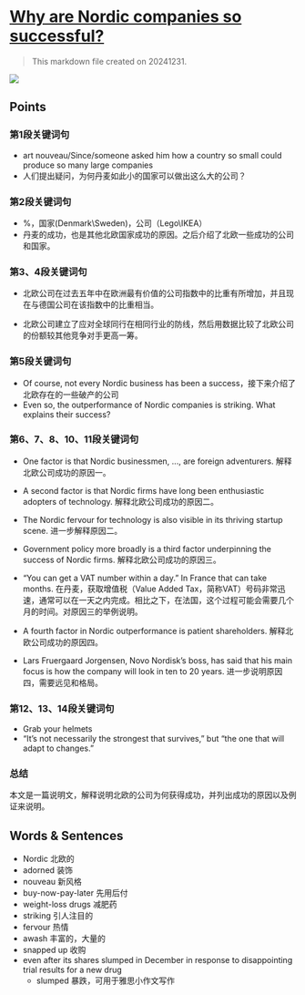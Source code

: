 # [Why are Nordic companies so successful?](https://archive.is/fSNfp)

> This markdown file created on 20241231.

![](https://archive.is/fSNfp/2bc2ce650907babb3125b4f9488f167f6017c230.avif)

## Points

### 第1段关键词句

- art nouveau/Since/someone asked him how a country so small could produce so many large companies
- 人们提出疑问，为何丹麦如此小的国家可以做出这么大的公司？

### 第2段关键词句

- %，国家(Denmark\Sweden)，公司（Lego\IKEA）
- 丹麦的成功，也是其他北欧国家成功的原因。之后介绍了北欧一些成功的公司和国家。

### 第3、4段关键词句

- 北欧公司在过去五年中在欧洲最有价值的公司指数中的比重有所增加，并且现在与德国公司在该指数中的比重相当。

- 北欧公司建立了应对全球同行在相同行业的防线，然后用数据比较了北欧公司的份额较其他竞争对手更高一筹。

### 第5段关键词句

- Of course, not every Nordic business has been a success，接下来介绍了北欧存在的一些破产的公司
- Even so, the outperformance of Nordic companies is striking. What explains their success?

### 第6、7、8、10、11段关键词句

- One factor is that Nordic businessmen, ..., are foreign adventurers. 解释北欧公司成功的原因一。
- A second factor is that Nordic firms have long been enthusiastic adopters of technology. 解释北欧公司成功的原因二。

- The Nordic fervour for technology is also visible in its thriving startup scene. 进一步解释原因二。
- Government policy more broadly is a third factor underpinning the success of Nordic firms. 解释北欧公司成功的原因三。
- “You can get a VAT number within a day.” In France that can take months. 在丹麦，获取增值税（Value Added Tax，简称VAT）号码非常迅速，通常可以在一天之内完成。相比之下，在法国，这个过程可能会需要几个月的时间。对原因三的举例说明。
- A fourth factor in Nordic outperformance is patient shareholders. 解释北欧公司成功的原因四。
- Lars Fruergaard Jorgensen, Novo Nordisk’s boss, has said that his main focus is how the company will look in ten to 20 years. 进一步说明原因四，需要远见和格局。

### 第12、13、14段关键词句

- Grab your helmets 
- “It’s not necessarily the strongest that survives,” but “the one that will adapt to changes.”

### 总结

本文是一篇说明文，解释说明北欧的公司为何获得成功，并列出成功的原因以及例证来说明。


## Words & Sentences

- Nordic 北欧的
- adorned 装饰
- nouveau 新风格
- buy-now-pay-later 先用后付
- weight-loss drugs 减肥药
- striking 引人注目的
- fervour 热情
- awash 丰富的，大量的
- snapped up 收购
- even after its shares slumped in December in response to disappointing trial results for a new drug
  - slumped 暴跌，可用于雅思小作文写作
